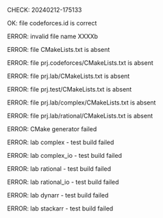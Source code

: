 CHECK: 20240212-175133
OK: file codeforces.id is correct
ERROR: invalid file name XXXXb
ERROR: file CMakeLists.txt is absent
ERROR: file prj.codeforces/CMakeLists.txt is absent
ERROR: file prj.lab/CMakeLists.txt is absent
ERROR: file prj.test/CMakeLists.txt is absent
ERROR: file prj.lab/complex/CMakeLists.txt is absent
ERROR: file prj.lab/rational/CMakeLists.txt is absent
ERROR: CMake generator failed
ERROR: lab complex - test build failed
ERROR: lab complex_io - test build failed
ERROR: lab rational - test build failed
ERROR: lab rational_io - test build failed
ERROR: lab dynarr - test build failed
ERROR: lab stackarr - test build failed
